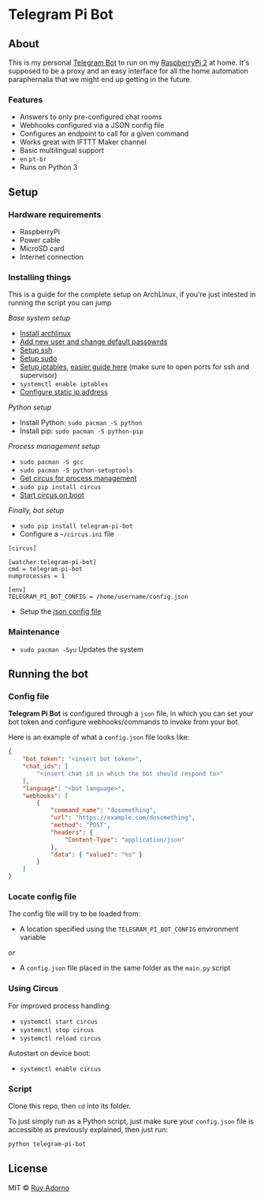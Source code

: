 # Telegram Pi Bot

## About

This is my personal [Telegram Bot](https://core.telegram.org/bots) to run on my [RaspberryPi 2](https://www.raspberrypi.org/products/raspberry-pi-2-model-b/) at home. It's supposed to be a proxy and an easy interface for all the home automation paraphernalia that we might end up getting in the future.

### Features

- Answers to only pre-configured chat rooms
- Webhooks configured via a JSON config file
 - Configures an endpoint to call for a given command
 - Works great with IFTTT Maker channel
- Basic multilingual support
 - `en` `pt-br`
- Runs on Python 3

## Setup

### Hardware requirements

- RaspberryPi
- Power cable
- MicroSD card
- Internet connection

### Installing things

This is a guide for the complete setup on ArchLinux, if you're just intested in running the script you can jump

*Base system setup*
- [Install archlinux](https://archlinuxarm.org/platforms/armv7/broadcom/raspberry-pi-2)
- [Add new user and change default passowrds](https://wiki.archlinux.org/index.php/users_and_groups)
- [Setup ssh](https://wiki.archlinux.org/index.php/Secure_Shell)
- [Setup sudo](https://wiki.archlinux.org/index.php/sudo)
- [Setup iptables](https://wiki.archlinux.org/index.php/iptables), [easier guide here](https://www.digitalocean.com/community/tutorials/how-to-set-up-a-firewall-using-iptables-on-ubuntu-14-04) (make sure to open ports for ssh and supervisor)
- `systemctl enable iptables`
- [Configure static ip address](https://wiki.archlinux.org/index.php/systemd-networkd)

*Python setup*
- Install Python: `sudo pacman -S python`
- Install pip: `sudo pacman -S python-pip`

*Process management setup*
- `sudo pacman -S gcc`
- `sudo pacman -S python-setuptools`
- [Get circus for process management](http://circus.readthedocs.org/en/latest/)
- `sudo pip install circus`
- [Start circus on boot](http://circus.readthedocs.org/en/latest/for-ops/deployment/)

*Finally, bot setup*
- `sudo pip install telegram-pi-bot`
- Configure a `~/circus.ini` file
```
[circus]

[watcher:telegram-pi-bot]
cmd = telegram-pi-bot
numprocesses = 1

[env]
TELEGRAM_PI_BOT_CONFIG = /home/username/config.json
```
- Setup the [json config file](https://github.com/ruyadorno/telegram-pi-bot#config-file)

### Maintenance

- `sudo pacman -Syu` Updates the system

## Running the bot

### Config file

**Telegram Pi Bot** is configured through a `json` file, in which you can set your bot token and configure webhooks/commands to invoke from your bot.

Here is an example of what a `config.json` file looks like:

```json
{
    "bot_token": "<insert bot token>",
    "chat_ids": [
        "<insert chat id in which the bot should respond to>"
    ],
    "language": "<bot language>",
    "webhooks": [
        {
            "command_name": "dosomething",
            "url": "https://example.com/dosomething",
            "method": "POST",
            "headers": {
                "Content-Type": "application/json"
            },
            "data": { "value1": "%s" }
        }
    ]
}
```

### Locate config file

The config file will try to be loaded from:

- A location specified using the `TELEGRAM_PI_BOT_CONFIG` environment variable

_or_

- A `config.json` file placed in the same folder as the `main.py` script

### Using Circus

For improved process handling:

- `systemctl start circus`
- `systemctl stop circus`
- `systemctl reload circus`

Autostart on device boot:

- `systemctl enable circus`

### Script

Clone this repo, then `cd` into its folder.

To just simply run as a Python script, just make sure your `config.json` file is accessible as previously explained, then just run:

```sh
python telegram-pi-bot
```

## License

MIT © [Ruy Adorno](http://ruyadorno.com)


